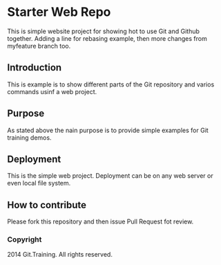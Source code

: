 # Starter Web Repo

This is simple website project
for showing hot to use Git and Github together.
Adding a line for rebasing example, 
then more changes from myfeature branch too.

## Introduction

This is example is to show different parts
of the Git repository and varios commands
usinf a web project.

## Purpose

As stated above the nain purpose
is to provide simple examples
for Git training demos.

## Deployment

This is the simple web project.
Deployment can be on any web server
or even local file system.

## How to contribute

Please fork this repository and then issue Pull Request
fot review.

### Copyright

2014 Git.Training. All rights reserved.